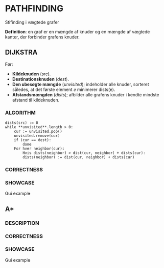 # PATHFINDING

Stifinding i vægtede grafer

**Definition**: en graf er en mængde af knuder og en mængde af vægtede kanter,
der forbinder grafens knuder.

## DIJKSTRA

Før:
  - **Kildeknuden** (*src*).
  - **Destinationsknuden** (*dest*).
  - **Den ubesøgte mængde** (*unvisited*); indeholder alle knuder, sorteret således, at
  det første element *e* minimerer dists(e).
  - **Afstandsmængden** (*dists*); afbilder alle grafens knuder i kendte mindste afstand til kildeknuden.

### ALGORITHM

```
dists(src) := 0
while **unvisited**.length > 0:
    cur := unvisited.pop()
    unvisited.remove(cur)
    if (cur == dest): 
        done
    For hver neighbor(cur):
        Hvis dists(neighbor) > dist(cur, neighbor) + dists(cur):
        dists(neighbor) := dist(cur, neighbor) + dists(cur)
```

### CORRECTNESS

### SHOWCASE

Gui example

## A*

### DESCRIPTION

### CORRECTNESS

### SHOWCASE

Gui example

